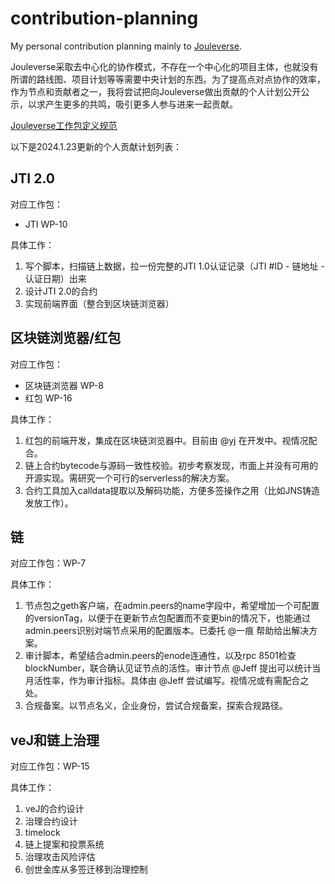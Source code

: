 # contribution-planning
My personal contribution planning mainly to [Jouleverse](https://github.com/Jouleverse).

Jouleverse采取去中心化的协作模式，不存在一个中心化的项目主体，也就没有所谓的路线图、项目计划等等需要中央计划的东西。为了提高点对点协作的效率，作为节点和贡献者之一，我将尝试把向Jouleverse做出贡献的个人计划公开公示，以求产生更多的共鸣，吸引更多人参与进来一起贡献。

[Jouleverse工作包定义规范](https://github.com/Jouleverse/workspace/blob/main/work-package-specs.mediawiki)

以下是2024.1.23更新的个人贡献计划列表：

## JTI 2.0

对应工作包：
- JTI WP-10

具体工作：
1. 写个脚本，扫描链上数据，拉一份完整的JTI 1.0认证记录（JTI #ID - 链地址 - 认证日期）出来
2. 设计JTI 2.0的合约
3. 实现前端界面（整合到区块链浏览器）

## 区块链浏览器/红包

对应工作包：
- 区块链浏览器 WP-8
- 红包 WP-16

具体工作：
1. 红包的前端开发，集成在区块链浏览器中。目前由 @yj 在开发中。视情况配合。
2. 链上合约bytecode与源码一致性校验。初步考察发现，市面上并没有可用的开源实现。需研究一个可行的serverless的解决方案。
3. 合约工具加入calldata提取以及解码功能，方便多签操作之用（比如JNS铸造发放工作）。

## 链

对应工作包：WP-7

具体工作：
1. 节点包之geth客户端，在admin.peers的name字段中，希望增加一个可配置的versionTag，以便于在更新节点包配置而不变更bin的情况下，也能通过admin.peers识别对端节点采用的配置版本。已委托 @一痕 帮助给出解决方案。
2. 审计脚本，希望结合admin.peers的enode连通性，以及rpc 8501检查blockNumber，联合确认见证节点的活性。审计节点 @Jeff 提出可以统计当月活性率，作为审计指标。具体由 @Jeff 尝试编写。视情况或有需配合之处。
3. 合规备案。以节点名义，企业身份，尝试合规备案，探索合规路径。

## veJ和链上治理

对应工作包：WP-15

具体工作：
1. veJ的合约设计
2. 治理合约设计
3. timelock
4. 链上提案和投票系统
5. 治理攻击风险评估
6. 创世金库从多签迁移到治理控制

